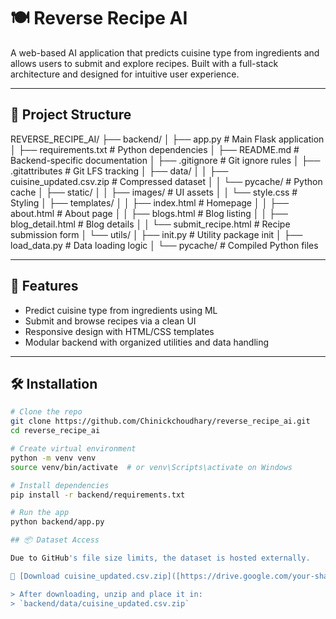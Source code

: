 # 🍽️ Reverse Recipe AI

A web-based AI application that predicts cuisine type from ingredients and allows users to submit and explore recipes. Built with a full-stack architecture and designed for intuitive user experience.

---

## 📁 Project Structure

REVERSE_RECIPE_AI/ 
├── backend/
│ ├── app.py # Main Flask application 
│ ├── requirements.txt # Python dependencies 
│ ├── README.md # Backend-specific documentation 
│ ├── .gitignore # Git ignore rules 
│ ├── .gitattributes # Git LFS tracking 
│ ├── data/ 
│ │ ├── cuisine_updated.csv.zip # Compressed dataset 
│ │ └── pycache/ # Python cache
│ ├── static/ 
│ │ ├── images/ # UI assets 
│ │ └── style.css # Styling 
│ ├── templates/ 
│ │ ├── index.html # Homepage 
│ │ ├── about.html # About page
│ │ ├── blogs.html # Blog listing 
│ │ ├── blog_detail.html # Blog details 
│ │ └── submit_recipe.html # Recipe submission form 
│ └── utils/ 
│ ├── init.py # Utility package init 
│ ├── load_data.py # Data loading logic 
│ └── pycache/ # Compiled Python files






---

## 🚀 Features

- Predict cuisine type from ingredients using ML
- Submit and browse recipes via a clean UI
- Responsive design with HTML/CSS templates
- Modular backend with organized utilities and data handling

---

## 🛠️ Installation

```bash
# Clone the repo
git clone https://github.com/Chinickchoudhary/reverse_recipe_ai.git
cd reverse_recipe_ai

# Create virtual environment
python -m venv venv
source venv/bin/activate  # or venv\Scripts\activate on Windows

# Install dependencies
pip install -r backend/requirements.txt

# Run the app
python backend/app.py

## 📦 Dataset Access

Due to GitHub's file size limits, the dataset is hosted externally.

🔗 [Download cuisine_updated.csv.zip]([https://drive.google.com/your-shareable-link](https://drive.google.com/file/d/1Ni5_82YrgQm17viG4OarlKsYZHDHqkN3/view?usp=sharing)

> After downloading, unzip and place it in:
> `backend/data/cuisine_updated.csv.zip`


